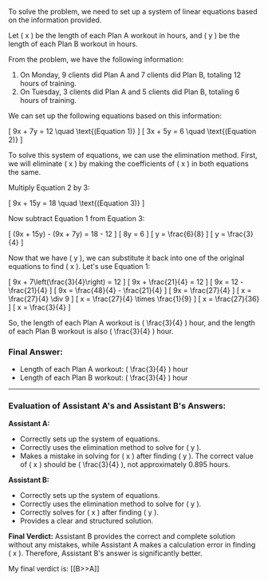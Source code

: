
To solve the problem, we need to set up a system of linear equations based on the information provided.

Let \( x \) be the length of each Plan A workout in hours, and \( y \) be the length of each Plan B workout in hours.

From the problem, we have the following information:

1. On Monday, 9 clients did Plan A and 7 clients did Plan B, totaling 12 hours of training.
2. On Tuesday, 3 clients did Plan A and 5 clients did Plan B, totaling 6 hours of training.

We can set up the following equations based on this information:

\[ 9x + 7y = 12 \quad \text{(Equation 1)} \]
\[ 3x + 5y = 6 \quad \text{(Equation 2)} \]

To solve this system of equations, we can use the elimination method. First, we will eliminate \( x \) by making the coefficients of \( x \) in both equations the same.

Multiply Equation 2 by 3:

\[ 9x + 15y = 18 \quad \text{(Equation 3)} \]

Now subtract Equation 1 from Equation 3:

\[ (9x + 15y) - (9x + 7y) = 18 - 12 \]
\[ 8y = 6 \]
\[ y = \frac{6}{8} \]
\[ y = \frac{3}{4} \]

Now that we have \( y \), we can substitute it back into one of the original equations to find \( x \). Let's use Equation 1:

\[ 9x + 7\left(\frac{3}{4}\right) = 12 \]
\[ 9x + \frac{21}{4} = 12 \]
\[ 9x = 12 - \frac{21}{4} \]
\[ 9x = \frac{48}{4} - \frac{21}{4} \]
\[ 9x = \frac{27}{4} \]
\[ x = \frac{27}{4} \div 9 \]
\[ x = \frac{27}{4} \times \frac{1}{9} \]
\[ x = \frac{27}{36} \]
\[ x = \frac{3}{4} \]

So, the length of each Plan A workout is \( \frac{3}{4} \) hour, and the length of each Plan B workout is also \( \frac{3}{4} \) hour.

### Final Answer:
- Length of each Plan A workout: \( \frac{3}{4} \) hour
- Length of each Plan B workout: \( \frac{3}{4} \) hour

---

### Evaluation of Assistant A's and Assistant B's Answers:

**Assistant A:**
- Correctly sets up the system of equations.
- Correctly uses the elimination method to solve for \( y \).
- Makes a mistake in solving for \( x \) after finding \( y \). The correct value of \( x \) should be \( \frac{3}{4} \), not approximately 0.895 hours.

**Assistant B:**
- Correctly sets up the system of equations.
- Correctly uses the elimination method to solve for \( y \).
- Correctly solves for \( x \) after finding \( y \).
- Provides a clear and structured solution.

**Final Verdict:**
Assistant B provides the correct and complete solution without any mistakes, while Assistant A makes a calculation error in finding \( x \). Therefore, Assistant B's answer is significantly better.

My final verdict is: [[B>>A]]